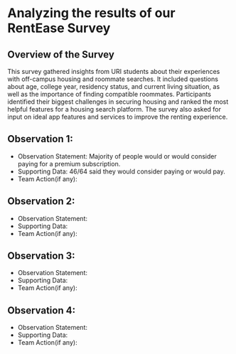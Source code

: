 # Analyzing the results of our RentEase Survey

## Overview of the Survey

This survey gathered insights from URI students about their experiences with off-campus housing and roommate searches. It included questions about age, college year, residency status, and current living situation, as well as the importance of finding compatible roommates. Participants identified their biggest challenges in securing housing and ranked the most helpful features for a housing search platform. The survey also asked for input on ideal app features and services to improve the renting experience.

## Observation 1:
* Observation Statement: Majority of people would or would consider paying for a premium subscription.
* Supporting Data: 46/64 said they would consider paying or would pay.
* Team Action(if any):


## Observation 2:
* Observation Statement:
* Supporting Data:
* Team Action(if any):


## Observation 3:
* Observation Statement:
* Supporting Data:
* Team Action(if any):


## Observation 4:
* Observation Statement:
* Supporting Data:
* Team Action(if any):
